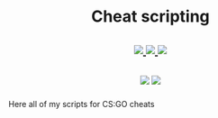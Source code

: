 <h1 align="center">Cheat scripting</h1>
<h2 align="center">
  <p>
    <a href="https://brokencore.club/members/544/">
      <img src="https://img.shields.io/badge/Forum-Brokencore-blue?style=for-the-badge&logo=framer"/>
    </a>
    <a href="https://yougame.biz/members/682411/">
      <img src="https://img.shields.io/badge/Forum-Yougame-red?style=for-the-badge&logo=framer"/>
    </a>
    <a href="https://discord.gg/KrtcBg92qb/">
      <img src="https://img.shields.io/badge/Discord-Server-5865F2?style=for-the-badge&logo=discord&logoColor=white"/>
    </a>
  </p>
</h2>
<h2 align="center">
  <p>
    <img src="https://img.shields.io/badge/lua-2C2D72?style=for-the-badge&logo=lua"/>
    <img src="https://img.shields.io/badge/JavaScript-F7DF1E?style=for-the-badge&logo=JavaScript&logoColor=black"/>
  </p>
</h2>

Here all of my scripts for CS:GO cheats
